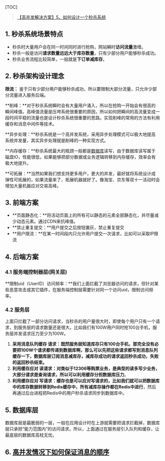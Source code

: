 [TOC]

> [【高并发解决方案】5、如何设计一个秒杀系统](https://www.cnblogs.com/wangzhongqiu/p/6557596.html)

## 1. 秒杀系统场景特点 ##

- 秒杀时大量用户会在同一时间同时进行抢购，网站瞬时**访问流量**激增。
- 秒杀一般是访问**请求数量远远大于库存数量**，只有少部分用户能够秒杀成功。
- 秒杀业务流程比较简单，一般就是**下订单减库存**。

## 2. 秒杀架构设计理念 ##

**限流：** 鉴于只有少部分用户能够秒杀成功，所以要限制大部分流量，只允许少部分流量进入服务后端。

**削峰：**对于秒杀系统瞬时会有大量用户涌入，所以在抢购一开始会有很高的瞬间峰值。高峰值流量是压垮系统很重要的原因，所以如何把瞬间的高流量变成一段时间平稳的流量也是设计秒杀系统很重要的思路。实现削峰的常用的方法有利用缓存和消息中间件等技术。

**异步处理：**秒杀系统是一个高并发系统，采用异步处理模式可以极大地提高系统并发量，其实异步处理就是削峰的一种实现方式。

**内存缓存：**秒杀系统最大的瓶颈一般都是[数据库](http://lib.csdn.net/base/mysql)读写，由于数据库读写属于磁盘IO，性能很低，如果能够把部分数据或业务逻辑转移到内存缓存，效率会有极大地提升。

**可拓展：**当然如果我们想支持更多用户，更大的并发，最好就将系统设计成弹性可拓展的，如果流量来了，拓展机器就好了。像淘宝、京东等双十一活动时会增加大量机器应对交易高峰。

## 3. 前端方案 ##

* **页面静态化：**将活动页面上的所有可以静态的元素全部静态化，并尽量减少动态元素。通过CDN来抗峰值。 
* **禁止重复提交：**用户提交之后按钮置灰，禁止重复提交 
* **用户限流：**在某一时间段内只允许用户提交一次请求，比如可以采取IP限流

## 4. 后端方案 ##

### 4.1 服务端控制器层(网关层) ###

**限制uid（UserID）访问频率：**我们上面拦截了浏览器访问的请求，但针对某些恶意攻击或其它插件，在服务端控制层需要针对同一个访问uid，限制访问频率。

### 4.2 服务层 ###

上面只拦截了一部分访问请求，当秒杀的用户量很大时，即使每个用户只有一个请求，到服务层的请求数量还是很大。比如我们有100W用户同时抢100台手机，服务层并发请求压力至少为100W。

1. **采用消息队列缓存 请求：**既然服务层知道库存只有100台手机，那完全没有必要把100W个请求都传递到数据库啊，那么可以**先把这些请求都写到消息队列缓存一下，数据库层订阅消息减库存，减库存成功的请求返回秒杀成功，失败的返回秒杀结束。**
2. **利用缓存应对 读请求：**对类似于12306等购票业务，是典型的读多写少业务，大部分请求是查询请求，所以**可以利用缓存分担数据库压力**。
3. **利用缓存应对 写请求：**缓存也是可以应对写请求的，比如**我们就可以把数据库中的库存数据转移到Redis缓存中，所有减库存操作都在Redis中进行**，然后再通过后台进程把Redis中的用户秒杀请求同步到数据库中。

## 5. 数据库层 ##

数据库层是最脆弱的一层，一般在应用设计时在上游就需要把请求拦截掉，数据库层只承担“能力范围内”的访问请求。所以，上面通过在服务层引入队列和缓存，让最底层的数据库高枕无忧。



## 6. [高并发情况下如何保证消息的顺序](https://blog.csdn.net/redmaple_coder/article/details/79513398)